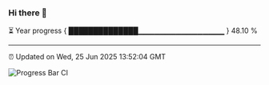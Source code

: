### Hi there 👋

⏳ Year progress { ██████████████▁▁▁▁▁▁▁▁▁▁▁▁▁▁▁▁ } 48.10 %

---

⏰ Updated on Wed, 25 Jun 2025 13:52:04 GMT

![Progress Bar CI](https://github.com/IshwaranRudhara/GIT-ACTION/workflows/Progress%20Bar%20CI/badge.svg)
